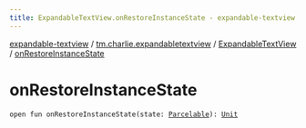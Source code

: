 ```yaml
---
title: ExpandableTextView.onRestoreInstanceState - expandable-textview
---
```


[expandable-textview](../../index.html) / [tm.charlie.expandabletextview](../index.html) / [ExpandableTextView](index.html) / [onRestoreInstanceState](.)

# onRestoreInstanceState

`open fun onRestoreInstanceState(state: `[`Parcelable`](https://developer.android.com/reference/android/os/Parcelable.html)`): `[`Unit`](https://kotlinlang.org/api/latest/jvm/stdlib/kotlin/-unit/index.html)